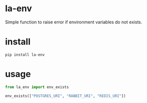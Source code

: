# la-env
Simple function to raise error if environment variables do not exists.

# install
`pip install la-env`

# usage
```python
from la_env import env_exists

env_exists(["POSTGRES_URI", "RABBIT_URI", "REDIS_URI"])
```